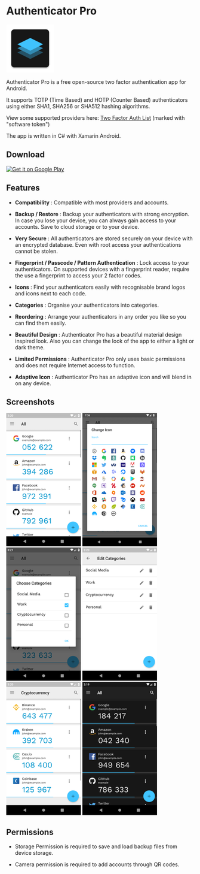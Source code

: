 # Authenticator Pro

![Authenticator Pro](./doc/ic_launcher-web.png)

Authenticator Pro is a free open-source two factor authentication app for Android.

It supports TOTP (Time Based) and HOTP (Counter Based) authenticators using either SHA1, SHA256 or SHA512 hashing algorithms.

View some supported providers here: [Two Factor Auth List](https://twofactorauth.org/) (marked with "software token")

The app is written in C# with Xamarin Android.

## Download

[<img alt="Get it on Google Play" height="100"  src="https://play.google.com/intl/en_us/badges/images/generic/en-play-badge.png">](https://play.google.com/store/apps/details?id=me.jmh.authenticatorpro)


## Features

* **Compatibility** : Compatible with most providers and accounts.

* **Backup / Restore** : Backup your authenticators with strong encryption. In case you lose your device, you can always gain access to your accounts. Save to cloud storage or to your device.

* **Very Secure** : All authenticators are stored securely on your device with an encrypted database. Even with root access your authentications cannot be stolen.

* **Fingerprint / Passcode / Pattern Authentication** : Lock access to your authenticators. On supported devices with a fingerprint reader, require the use a fingerprint to access your 2 factor codes.

* **Icons** : Find your authenticators easily with recognisable brand logos and icons next to each code.

* **Categories** : Organise your authenticators into categories.

* **Reordering** : Arrange your authenticators in any order you like so you can find them easily.

* **Beautiful Design** : Authenticator Pro has a beautiful material design inspired look. Also you can change the look of the app to either a light or dark theme.

* **Limited Permissions** : Authenticator Pro only uses basic permissions and does not require Internet access to function.

* **Adaptive Icon** : Authenticator Pro has an adaptive icon and will blend in on any device.


## Screenshots

![Screenshot 1](./doc/screenshot1.png)
![Screenshot 2](./doc/screenshot2.png)
![Screenshot 3](./doc/screenshot3.png)
![Screenshot 4](./doc/screenshot4.png)
![Screenshot 5](./doc/screenshot5.png)
![Screenshot 6](./doc/screenshot6.png)


## Permissions

* Storage Permission is required to save and load backup files from device storage.

* Camera permission is required to add accounts through QR codes.